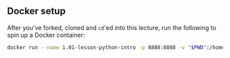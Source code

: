## Docker setup

After you've forked, cloned and `cd`'ed into this lecture, run the following to spin up a Docker container:
```bash
docker run --name 1.01-lesson-python-intro -p 8888:8888 -v "$PWD":/home/jovyan/ jupyter/scipy-notebook
```
  
